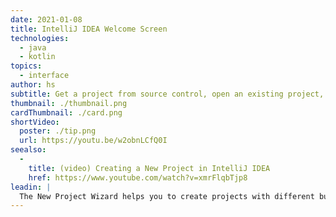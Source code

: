 ```yaml
---
date: 2021-01-08
title: IntelliJ IDEA Welcome Screen
technologies:
  - java
  - kotlin
topics:
  - interface
author: hs
subtitle: Get a project from source control, open an existing project, or create a new project
thumbnail: ./thumbnail.png
cardThumbnail: ./card.png
shortVideo:
  poster: ./tip.png
  url: https://youtu.be/w2obnLCfQ0I
seealso:
  - 
    title: (video) Creating a New Project in IntelliJ IDEA
    href: https://www.youtube.com/watch?v=xmrFlqbTjp8
leadin: |
  The New Project Wizard helps you to create projects with different build systems and frameworks. There's more information in [our screencast](https://www.youtube.com/watch?v=xmrFlqbTjp8).
---
```


